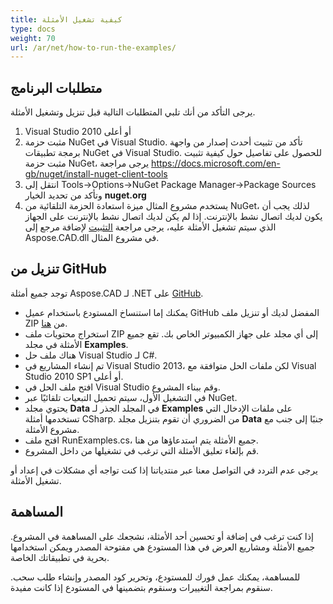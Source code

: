 ```yaml
---
title: كيفية تشغيل الأمثلة
type: docs
weight: 70
url: /ar/net/how-to-run-the-examples/
---
```


## **متطلبات البرنامج**

يرجى التأكد من أنك تلبي المتطلبات التالية قبل تنزيل وتشغيل الأمثلة.

1. Visual Studio 2010 أو أعلى
1. مثبت حزمة NuGet في Visual Studio. تأكد من تثبيت أحدث إصدار من واجهة برمجة تطبيقات NuGet في Visual Studio. للحصول على تفاصيل حول كيفية تثبيت مثبت حزمة NuGet، يرجى مراجعة https://docs.microsoft.com/en-gb/nuget/install-nuget-client-tools
1. انتقل إلى Tools->Options->NuGet Package Manager->Package Sources وتأكد من تحديد الخيار **nuget.org**
1. يستخدم مشروع المثال ميزة استعادة الحزمة التلقائية من NuGet، لذلك يجب أن يكون لديك اتصال نشط بالإنترنت. إذا لم يكن لديك اتصال نشط بالإنترنت على الجهاز الذي سيتم تشغيل الأمثلة عليه، يرجى مراجعة [التثبيت](/ar/cad/net/installation/) لإضافة مرجع إلى Aspose.CAD.dll في مشروع المثال.

## **تنزيل من GitHub**

توجد جميع أمثلة Aspose.CAD لـ .NET على [GitHub](https://github.com/aspose-cad/Aspose.CAD-for-.NET).

- يمكنك إما استنساخ المستودع باستخدام عميل GitHub المفضل لديك أو تنزيل ملف ZIP من [هنا](https://github.com/aspose-cad/Aspose.CAD-for-.NET/archive/master.zip).
- استخراج محتويات ملف ZIP إلى أي مجلد على جهاز الكمبيوتر الخاص بك. تقع جميع الأمثلة في مجلد **Examples**.
- هناك ملف حل Visual Studio لـ C#.
- تم إنشاء المشاريع في Visual Studio 2013، لكن ملفات الحل متوافقة مع Visual Studio 2010 SP1 أو أعلى.
- افتح ملف الحل في Visual Studio وقم ببناء المشروع.
- في التشغيل الأول، سيتم تحميل التبعيات تلقائيًا عبر NuGet.
- يحتوي مجلد **Data** في المجلد الجذر لـ **Examples** على ملفات الإدخال التي تستخدمها أمثلة CSharp. من الضروري أن تقوم بتنزيل مجلد **Data** جنبًا إلى جنب مع مشروع الأمثلة.
- افتح ملف RunExamples.cs، جميع الأمثلة يتم استدعاؤها من هنا.
- قم بإلغاء تعليق الأمثلة التي ترغب في تشغيلها من داخل المشروع.

يرجى عدم التردد في التواصل معنا عبر منتدياتنا إذا كنت تواجه أي مشكلات في إعداد أو تشغيل الأمثلة.

## **المساهمة**

إذا كنت ترغب في إضافة أو تحسين أحد الأمثلة، نشجعك على المساهمة في المشروع. جميع الأمثلة ومشاريع العرض في هذا المستودع هي مفتوحة المصدر ويمكن استخدامها بحرية في تطبيقاتك الخاصة.

للمساهمة، يمكنك عمل فورك للمستودع، وتحرير كود المصدر وإنشاء طلب سحب. سنقوم بمراجعة التغييرات وسنقوم بتضمينها في المستودع إذا كانت مفيدة.

